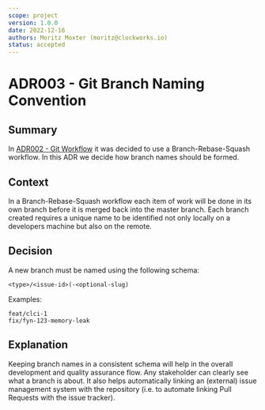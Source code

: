 ```yaml
---
scope: project
version: 1.0.0
date: 2022-12-16
authors: Moritz Moxter (moritz@clockworks.io)
status: accepted
---
```


# ADR003 - Git Branch Naming Convention

## Summary

In [ADR002 - Git Workflow](./adr002-git_workflow.md) it was decided to use a Branch-Rebase-Squash workflow. In this ADR we decide how branch names should be formed.

## Context

In a Branch-Rebase-Squash workflow each item of work will be done in its own branch before it is merged back into the master branch. Each branch created requires a unique name to be identified not only locally on a developers machine but also on the remote.

## Decision

A new branch must be named using the following schema:

```text
<type>/<issue-id>(-<optional-slug)
```

Examples:
```
feat/clci-1
fix/fyn-123-memory-leak
```

## Explanation

Keeping branch names in a consistent schema will help in the overall development and quality assurance flow. Any stakeholder can clearly see what a branch is about. It also helps automatically linking an (external) issue management system with the repository (i.e. to automate linking Pull Requests with the issue tracker).
